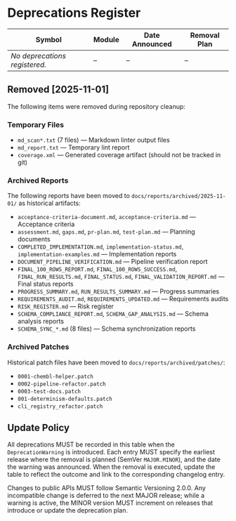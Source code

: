 # Deprecations Register

| Symbol | Module | Date Announced | Removal Plan |
| --- | --- | --- | --- |
| _No deprecations registered._ | – | – | – |

## Removed [2025-11-01]

The following items were removed during repository cleanup:

### Temporary Files
- `md_scan*.txt` (7 files) — Markdown linter output files
- `md_report.txt` — Temporary lint report
- `coverage.xml` — Generated coverage artifact (should not be tracked in git)

### Archived Reports
The following reports have been moved to `docs/reports/archived/2025-11-01/` as historical artifacts:
- `acceptance-criteria-document.md`, `acceptance-criteria.md` — Acceptance criteria
- `assessment.md`, `gaps.md`, `pr-plan.md`, `test-plan.md` — Planning documents
- `COMPLETED_IMPLEMENTATION.md`, `implementation-status.md`, `implementation-examples.md` — Implementation reports
- `DOCUMENT_PIPELINE_VERIFICATION.md` — Pipeline verification report
- `FINAL_100_ROWS_REPORT.md`, `FINAL_100_ROWS_SUCCESS.md`, `FINAL_RUN_RESULTS.md`, `FINAL_STATUS.md`, `FINAL_VALIDATION_REPORT.md` — Final status reports
- `PROGRESS_SUMMARY.md`, `RUN_RESULTS_SUMMARY.md` — Progress summaries
- `REQUIREMENTS_AUDIT.md`, `REQUIREMENTS_UPDATED.md` — Requirements audits
- `RISK_REGISTER.md` — Risk register
- `SCHEMA_COMPLIANCE_REPORT.md`, `SCHEMA_GAP_ANALYSIS.md` — Schema analysis reports
- `SCHEMA_SYNC_*.md` (8 files) — Schema synchronization reports

### Archived Patches
Historical patch files have been moved to `docs/reports/archived/patches/`:
- `0001-chembl-helper.patch`
- `0002-pipeline-refactor.patch`
- `0003-test-docs.patch`
- `001-determinism-defaults.patch`
- `cli_registry_refactor.patch`

## Update Policy

All deprecations MUST be recorded in this table when the `DeprecationWarning` is introduced. Each entry MUST specify the earliest
release where the removal is planned (SemVer `MAJOR.MINOR`), and the date the warning was announced. When the removal is executed,
update the table to reflect the outcome and link to the corresponding changelog entry.

Changes to public APIs MUST follow Semantic Versioning 2.0.0. Any incompatible change is deferred to the next MAJOR release; while
a warning is active, the MINOR version MUST increment on releases that introduce or update the deprecation plan.
